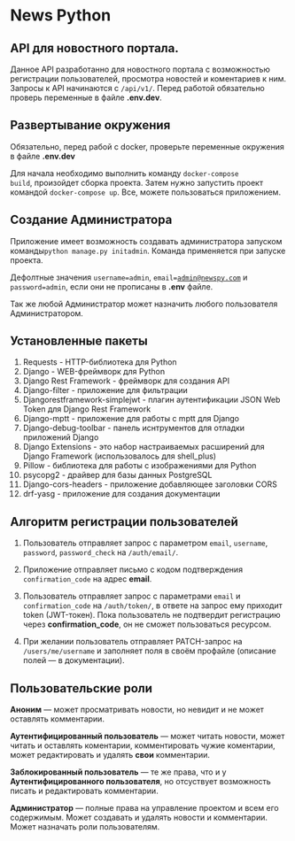 # News Python
<h2>API для новостного портала.</h2>

Данное API разработанно для новостного портала с возможностью регистрации пользователей, просмотра новостей и коментариев к ним. Запросы к API начинаются с <code>/api/v1/</code>. Перед работой обязательно проверь переменные в файле <b>.env.dev</b>.

<h2>Развертывание окружения</h2>

Обязательно, перед рабой с docker, проверьте переменные окружения в файле <b>.env.dev</b>

Для начала необходимо выполнить команду <code>docker-compose build</code>, произойдет сборка проекта.
Затем нужно запустить проект командой <code>docker-compose up</code>.
Все, можете пользоваться приложением.

<h2>Создание Администратора</h2>

Приложение имеет возможность создавать администратора запуском команды<code>python manage.py initadmin</code>. Команда применяется при запуске проекта.

Дефолтные значения <code>username=admin</code>, <code>email=admin@newspy.com</code> и <code>password=admin</code>, если они не прописаны в <b>.env</b> файле.

Так же любой Администратор может назначить любого пользователя Администратором.

<h2>Установленные пакеты</h2>

1. Requests - HTTP-библиотека для Python
2. Django - WEB-фреймворк для Python
3. Django Rest Framework - фреймворк для создания API
4. Django-filter - приложение для фильтрации 
5. Djangorestframework-simplejwt - плагин аутентификации JSON Web Token для Django Rest Framework
6. Django-mptt - приложение для работы с mptt для Django
7. Django-debug-toolbar - панель иснтрументов для отладки приложений Django
8. Django Extensions - это набор настраиваемых расширений для Django Framework (использовалось для shell_plus)
9. Pillow - библиотека для работы с изображениями для Python
10. psycopg2 - драйвер для базы данных PostgreSQL
11. Django-cors-headers - приложение добавляющее заголовки CORS
12. drf-yasg - приложение для создания документации

<h2>Алгоритм регистрации пользователей</h2>

1. Пользователь отправляет запрос с параметром <code>email</code>, <code>username</code>, <code>password</code>, <code>password_check</code> на <code>/auth/email/</code>.

2. Приложение отправляет письмо с кодом подтверждения <code>confirmation_code</code> на адрес <b>email</b>.

3. Пользователь отправляет запрос с параметрами <code>email</code> и <code>confirmation_code</code> на <code>/auth/token/</code>, в ответе на запрос ему приходит token (JWT-токен).
Пока пользователь не подтвердит регистрацию через <b>confirmation_code</b>, он не сможет пользоваться ресурсом.

4. При желании пользователь отправляет PATCH-запрос на <code>/users/me/username</code> и заполняет поля в своём профайле (описание полей — в документации).

<h2>Пользовательские роли</h2>

<b>Аноним</b> — может просматривать новости, но невидит и не может оставлять комментарии.

<b>Аутентифицированный пользователь</b> — может читать новости, может читать и оставлять коментарии, комментировать чужие коментарии, может редактировать и удалять <b>свои</b> комментарии.

<b>Заблокированный пользователь</b> — те же права, что и у <b>Аутентифицированного пользователя</b>, но отсуствует возможность писать и редактировать комментарии.

<b>Администратор</b> — полные права на управление проектом и всем его содержимым. Может создавать и удалять новости и комментарии. Может назначать роли пользователям.
